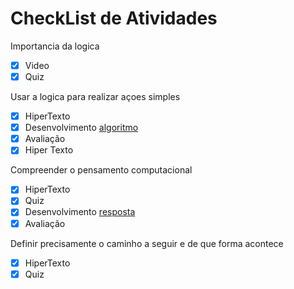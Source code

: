 # CheckList de Atividades

Importancia da logica
- [x] Video
- [x] Quiz

Usar a logica para realizar açoes simples

- [x] HiperTexto
- [x] Desenvolvimento [algoritmo](https://github.com/joaovtk/course-Fundamentos-Desenvolvimento-Web/blob/main/projeto01/alg.md)
- [x] Avaliação
- [x] Hiper Texto

Compreender o pensamento computacional

- [x] HiperTexto
- [x] Quiz
- [x] Desenvolvimento [resposta](https://github.com/joaovtk/course-Fundamentos-Desenvolvimento-Web/tree/main/projeto02)
- [x] Avaliação

Definir precisamente o caminho a seguir e de que forma acontece

- [x] HiperTexto
- [x] Quiz 
